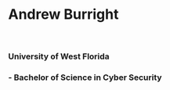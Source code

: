 <h1> Andrew Burright </h1>
<br />
<h3> University of West Florida <h3>
  - <b>Bachelor of Science in Cyber Security</b>
  
